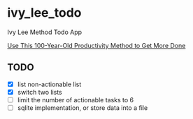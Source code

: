 # ivy_lee_todo

Ivy Lee Method Todo App

[Use This 100-Year-Old Productivity Method to Get More Done](https://lifehacker.com/work/the-ivy-lee-productivity-method)

## TODO

- [x] list non-actionable list
- [x] switch two lists
- [ ] limit the number of actionable tasks to 6
- [ ] sqlite implementation, or store data into a file
